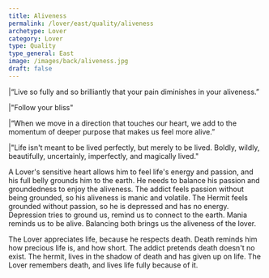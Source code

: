 ```yaml
---
title: Aliveness
permalink: /lover/east/quality/aliveness
archetype: Lover
category: Lover
type: Quality
type_general: East
image: /images/back/aliveness.jpg
draft: false
---
```

  
|“Live so fully and so brilliantly that your pain diminishes in your aliveness.”   
  
|"Follow your bliss"  
  
|“When we move in a direction that touches our heart, we add to the momentum of deeper purpose that makes us feel more alive.”   
  
|"Life isn't meant to be lived perfectly, but merely to be lived. Boldly, wildly, beautifully, uncertainly, imperfectly, and magically lived."  
  
A Lover's sensitive heart allows him to feel life's energy and passion, and his full belly grounds him to the earth. He needs to balance his passion and groundedness to enjoy the aliveness. The addict feels passion without being grounded, so his aliveness is manic and volatile. The Hermit feels grounded without passion, so he is depressed and has no energy.   
Depression tries to ground us, remind us to connect to the earth. Mania reminds us to be alive. Balancing both brings us the aliveness of the lover.   
  
The Lover appreciates life, because he respects death. Death reminds him how precious life is, and how short. The addict pretends death doesn't no exist. The hermit, lives in the shadow of death and has given up on life. The Lover remembers death, and lives life fully because of it. 
